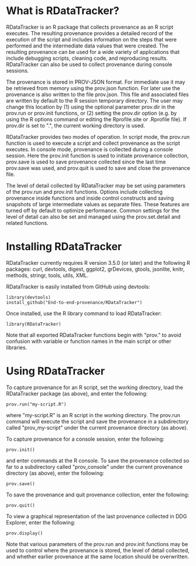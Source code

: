 What is RDataTracker?
=====================

RDataTracker is an R package that collects provenance as an R script 
executes. The resulting provenance provides a detailed record of the 
execution of the script and includes information on the steps that were 
performed and the intermediate data values that were created. The 
resulting provenance can be used for a wide variety of applications
that include debugging scripts, cleaning code, and reproducing results.
RDataTracker can also be used to collect provenance during console sessions.

The provenance is stored in PROV-JSON format. For immediate use it may
be retrieved from memory using the prov.json function. For later use
the provenance is also written to the file prov.json. This file and
associated files are written by default to the R session temporary
directory. The user may change this location by (1) using the optional
parameter prov.dir in the prov.run or prov.init functions, or (2) setting
the prov.dir option (e.g. by using the R options command or editing the
Rprofile.site or .Rprofile file). If prov.dir is set to ".", the current working
directory is used.

RDataTracker provides two modes of operation. In script mode, the prov.run
function is used to execute a script and collect provenance as the script 
executes. In console mode, provenance is collected during a console session.
Here the prov.init function is used to initiate provenance collection,
prov.save is used to save provenance collected since the last time prov.save
was used, and prov.quit is used to save and close the provenance file.

The level of detail collected by RDataTracker may be set using parameters
of the prov.run and prov.init functions. Options include collecting
provenance inside functions and inside control constructs and saving
snapshots of large intermediate values as separate files. These
features are turned off by default to optimize performance. Common
settings for the level of detail can also be set and managed using the 
prov.set.detail and related functions.

Installing RDataTracker
=======================

RDataTracker currently requires R version 3.5.0 (or later) and the 
following R packages: curl, devtools, digest, ggplot2, grDevices, 
gtools, jsonlite, knitr, methods, stringr, tools, utils, XML.

RDataTracker is easily installed from GitHub using devtools:
```
library(devtools)
install_github("End-to-end-provenance/RDataTracker")
```

Once installed, use the R library command to load RDataTracker:
```
library(RDataTracker)
```

Note that all exported RDataTracker functions begin with "prov." to 
avoid confusion with variable or function names in the main script 
or other libraries.

Using RDataTracker
==================

To capture provenance for an R script, set the working directory, 
load the RDataTracker package (as above), and enter the following:
```
prov.run("my-script.R")
```

where "my-script.R" is an R script in the working directory. The 
prov.run command will execute the script and save the provenance in 
a subdirectory called "prov_my-script" under the current provenance
directory (as above).

To capture provenance for a console session, enter the following:
```
prov.init()
```
and enter commands at the R console. To save the provenance collected 
so far to a subdirectory called "prov_console" under the current
provenance directory (as above), enter the following:
```
prov.save()
```
To save the provenance and quit provenance collection, enter the 
following:
```
prov.quit()
```
To view a graphical representation of the last provenance collected in DDG Explorer, enter the 
following:
```
prov.display()
```
Note that various parameters of the prov.run and prov.init functions
may be used to control where the provenance is stored, the level of 
detail collected, and whether earlier provenance at the same location 
should be overwritten.

